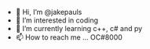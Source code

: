 - 👋 Hi, I’m @jakepauls
- 👀 I’m interested in coding
- 🌱 I’m currently learning c++, c# and py
- 📫 How to reach me ... OC#8000

